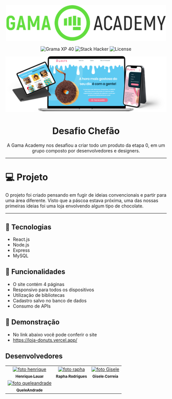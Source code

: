 <p align="center">
<img src="https://github.com/henriquelauar/desafio-mysql/blob/master/assets/gama.png" />
</p>

<p align="center">
  <img alt="Grama XP 40" src="https://img.shields.io/static/v1?label=xp&message=40&color=success&labelColor=grey">
  
  <img alt="Stack Hacker" src="https://img.shields.io/static/v1?label=stack&message=hacker&color=success&labelColor=grey">
  
  <img alt="License" src="https://img.shields.io/static/v1?label=license&message=MIT&color=success&labelColor=grey">
</p>

<img src="public/assets/readme/mockup2.png" />

<h1 align="center">Desafio Chefão</h1>

<p align="center">A Gama Academy nos desafiou a criar todo um produto da etapa 0, em um grupo composto por desenvolvedores e designers. </p>

---

# :computer: Projeto
<p> O projeto foi criado pensando em fugir de ideias convencionais e partir para uma área diferente. Visto que a páscoa estava próxima, uma das nossas primeiras ideias foi uma loja envolvendo algum tipo de chocolate. </p>

---

## :rocket: Tecnologias
- React.js
- Node.js
- Express
- MySQL

## :rocket: Funcionalidades
- O site contém 4 páginas
- Responsivo para todos os dispositivos
- Utilização de bibliotecas
- Cadastro salvo no banco de dados
- Consumo de APIs

## :eyes: Demonstração
- No link abaixo você pode conferir o site
- https://loja-donuts.vercel.app/

## Desenvolvedores
  <table>
    <tr>
        <td align="center">
            <a href="https://www.linkedin.com/in/henrique-lauar-64a308217/">
                <img src="https://github.com/henriquelauar.png" width="200px;"
                alt="foto henrique" /><br />
                <sub>
                    <b>Henrique Lauar</b>
                </sub>
            </a>
        </td>
        <td align="center">
            <a href="https://github.com/rapharodrigues04">
                <img src="https://github.com/rapharodrigues04.png" width="200px;"
                    alt="foto rapha"/><br/>
                <sub>
                  <b>Rapha Rodrigues</b>
                </sub>
            </a>
        </td>
        <td align="center">
            <a href="https://github.com/GiseleCorreia">
                <img src="https://github.com/GiseleCorreia.png" width="200px;"
                    alt="foto Gisele" /><br />
                <sub>
                    <b>Gisele Correia</b>
                </sub>
            </a> 
        </td>
    </tr>
          <td align="center">
            <a href="https://github.com/queleandrade">
                <img src="https://github.com/queleandrade.png" width="200px;"
                    alt="foto queleandrade" /><br />
                <sub>
                    <b>QueleAndrade</b>
                </sub>
            </a> 
        </td>
    </tr>
</table>
